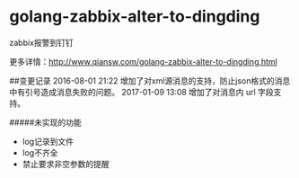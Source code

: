# golang-zabbix-alter-to-dingding
zabbix报警到钉钉

更多详情：http://www.qiansw.com/golang-zabbix-alter-to-dingding.html


##变更记录
	2016-08-01 21:22		增加了对xml源消息的支持，防止json格式的消息中有引号造成消息失败的问题。
	2017-01-09 13:08		增加了对消息内 url 字段支持。

#####未实现的功能
- log记录到文件
- log不齐全
- 禁止要求非空参数的提醒
